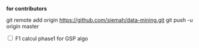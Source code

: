 **for contributors**

git remote add origin https://github.com/siemah/data-mining.git
git push -u origin master


<label>
	<input type="checkbox" />
	F1 calcul phase1 for GSP algo
</label>
